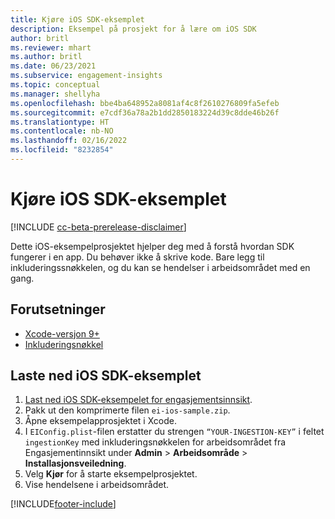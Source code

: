 ```yaml
---
title: Kjøre iOS SDK-eksemplet
description: Eksempel på prosjekt for å lære om iOS SDK
author: britl
ms.reviewer: mhart
ms.author: britl
ms.date: 06/23/2021
ms.subservice: engagement-insights
ms.topic: conceptual
ms.manager: shellyha
ms.openlocfilehash: bbe4ba648952a8081af4c8f2610276809fa5efeb
ms.sourcegitcommit: e7cdf36a78a2b1dd2850183224d39c8dde46b26f
ms.translationtype: HT
ms.contentlocale: nb-NO
ms.lasthandoff: 02/16/2022
ms.locfileid: "8232854"
---
```

# <a name="run-the-ios-sdk-sample"></a>Kjøre iOS SDK-eksemplet

[!INCLUDE [cc-beta-prerelease-disclaimer](includes/cc-beta-prerelease-disclaimer.md)]

Dette iOS-eksempelprosjektet hjelper deg med å forstå hvordan SDK fungerer i en app. Du behøver ikke å skrive kode. Bare legg til inkluderingssnøkkelen, og du kan se hendelser i arbeidsområdet med en gang.

## <a name="prerequisites"></a>Forutsetninger

- [Xcode-versjon 9+](https://developer.apple.com/xcode/downloads/)
- [Inkluderingsnøkkel](get-started-ios.md)

## <a name="download-the-ios-sdk-sample"></a>Laste ned iOS SDK-eksemplet

1. [Last ned iOS SDK-eksempelet for engasjementsinnsikt](https://download.pi.dynamics.com/sdk/EI-SDKs/ei-ios-sample.zip).
1. Pakk ut den komprimerte filen `ei-ios-sample.zip`.
1. Åpne eksempelapprosjektet i Xcode.
1. I `EIConfig.plist`-filen erstatter du strengen `“YOUR-INGESTION-KEY”` i feltet `ingestionKey` med inkluderingsnøkkelen for arbeidsområdet fra Engasjementinnsikt under **Admin** > **Arbeidsområde** > **Installasjonsveiledning**.
1. Velg **Kjør** for å starte eksempelprosjektet.
1. Vise hendelsene i arbeidsområdet.

[!INCLUDE[footer-include](../includes/footer-banner.md)]
